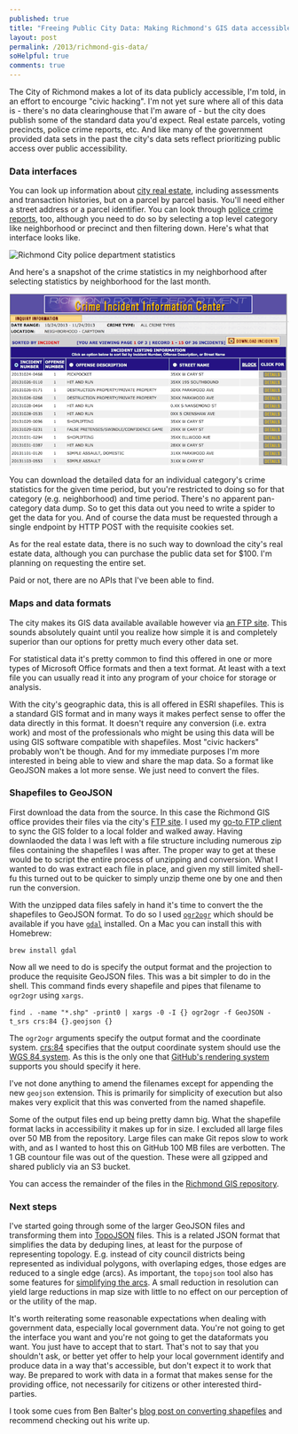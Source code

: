 ```yaml
---
published: true
title: "Freeing Public City Data: Making Richmond's GIS data accessible"
layout: post
permalink: /2013/richmond-gis-data/
soHelpful: true
comments: true
---
```


The City of Richmond makes a lot of its data publicly accessible, I'm
told, in an effort to encourge "civic hacking". I'm not yet sure where
all of this data is - there's no data clearinghouse that I'm aware of - but the
city does publish some of the standard data you'd expect. Real estate
parcels, voting precincts, police crime reports, etc. And like many of
the government provided data sets in the past the city's data sets
reflect prioritizing public access over public accessibility.

### Data interfaces

You can look up information about [city real
estate](http://eservices.ci.richmond.va.us/applications/PropertySearch/),
including assessments and transaction histories, but on a parcel by parcel basis.
You'll need either a street address or a parcel identifier.  You can
look through [police crime
reports](http://eservices.ci.richmond.va.us/applications/crimeinfo/index.asp),
too, although you need to do so by selecting a top level category like
neighborhood or precinct and then filtering down. Here's what that
interface looks like.

![Richmond City police department
statistics](/images/rva-police-data.png)

And here's a snapshot of the crime statistics in my neighborhood after
selecting statistics by neighborhood for the last month.

![Carytown crime stats](/images/rva-carytown-crime.png)

You can download the detailed data for an individual category's crime
statistics for the given time period, but you're restricted to doing so
for that category (e.g. neighborhood) and time period. There's no
apparent pan-category data dump. So to get this data out you need to
write a spider to get the data for you. And of course the data must be
requested through a single endpoint by HTTP POST with the requisite
cookies set.

As for the real estate data, there is no such way to download the city's
real estate data, although you can purchase the public data set for
$100. I'm planning on requesting the entire set.

Paid or not, there are no APIs that I've been able to find.

### Maps and data formats

The city makes its GIS data available available however via [an FTP site](ftp://ftp.ci.richmond.va.us/GIS/).
This sounds absolutely quaint until you realize how simple it is
and completely superior than our options for pretty much every other
data set. 

For statistical data it's pretty common to find this offered in one or
more types of Microsoft Office formats and then a text format. At least
with a text file you can usually read it into any program of your choice
for storage or analysis.

With the city's geographic data, this is all offered in ESRI shapefiles.
This is a standard GIS format and in many ways it makes perfect sense to
offer the data directly in this format. It doesn't require any
conversion (i.e. extra work) and most of the professionals who might be
using this data will be using GIS software compatible with shapefiles.
Most "civic hackers" probably won't be though. And for my immediate purposes I'm
more interested in being able to view and share the map data. So a
format like GeoJSON makes a lot more sense. We just need to convert the
files.

### Shapefiles to GeoJSON

First download the data from the source. In this case the Richmond GIS
office provides their files via the city's [FTP site](ftp://ftp.ci.richmond.va.us/GIS/). I used my [go-to FTP
client](https://www.panic.com/transmit/)
to sync the GIS folder to a local folder and walked away. Having
downlaoded the data I was left with a file structure including numerous
zip files containing the shapefiles I was after. The proper way to get
at these would be to script the entire process of unzipping and
conversion. What I wanted to do was extract each file in place, and
given my still limited shell-fu this turned out to be quicker to simply
unzip theme one by one and then run the conversion.

With the unzipped data files safely in hand it's time to convert the the
shapefiles to GeoJSON format. To do so I used
[`ogr2ogr`](http://www.gdal.org/ogr2ogr.html) which should be available
if you have [`gdal`](http://www.gdal.org/) installed. On a Mac you can
install this with Homebrew:

    brew install gdal

Now all we need to do is specify the output format and the projection to
produce the requisite GeoJSON files. This was a bit simpler to do in the
shell. This command finds every shapefile and pipes that filename to
`ogr2ogr` using `xargs`.

    find . -name "*.shp" -print0 | xargs -0 -I {} ogr2ogr -f GeoJSON -t_srs crs:84 {}.geojson {}

The `ogr2ogr` arguments specify the output format and the coordinate system.
[crs:84](http://mapserver.org/ogc/wms_server.html#coordinate-systems-and-axis-orientation)
specifies that the output coordinate system should use
the [WGS 84 system](http://wiki.gis.com/wiki/index.php/WGS84). As this
is the only one that [GitHub's rendering
system](https://help.github.com/articles/mapping-geojson-files-on-github#troubleshooting)
supports you should specify it here.

I've not
done anything to amend the filenames except for appending the new
`geojson` extension. This is primarily for simplicity of execution but
also makes very explicit that this was converted from the named
shapefile.

Some of the output files end up being pretty damn big. What the
shapefile format lacks in accessibility it makes up for in size. I
excluded all large files over 50 MB from the repository. Large files
can make Git repos slow to work with, and as I wanted to host this on
GitHub 100 MB files are verbotten. The 1 GB countour file was
out of the question. These were all gzipped and shared publicly via an
S3 bucket.

<script src="https://embed.github.com/view/geojson/bennylope/Richmond-GIS/master/Landmarks/VotingStations.shp.geojson?height=400&amp;width=700">&nbsp;</script>

You can access the remainder of the files in the [Richmond GIS
repository](https://github.com/bennylope/Richmond-GIS/).

### Next steps

I've started going through some of the larger GeoJSON files and
transforming them into
[TopoJSON](https://github.com/mbostock/topojson/wiki) files. This is a
related JSON format that simplifies the data by deduping lines, at least
for the purpose of representing topology. E.g. instead of city council
districts being represented as individual polygons, with overlaping
edges, those edges are reduced to a single edge (arcs). As important, the
`topojson` tool also has some features for [simplifying the
arcs](http://bost.ocks.org/mike/simplify/). A small reduction in
resolution can yield large reductions in map size with little to no
effect on our perception of or the utility of the map.

It's worth reiterating some reasonable expectations when dealing with
government data, especially local government data. You're not going to
get the interface you want and you're not going to get the dataformats
you want. You just have to accept that to start. That's not to say that
you shouldn't ask, or better yet offer to help your local government
identify and produce data in a way that's accessible, but don't expect
it to work that way. Be prepared to work with data in a
format that makes sense for the providing office, not necessarily for
citizens or other interested third-parties.

I took some cues from Ben Balter's [blog post on converting
shapefiles](http://ben.balter.com/2013/06/26/how-to-convert-shapefiles-to-geojson-for-use-on-github/)
and recommend checking out his write up.
